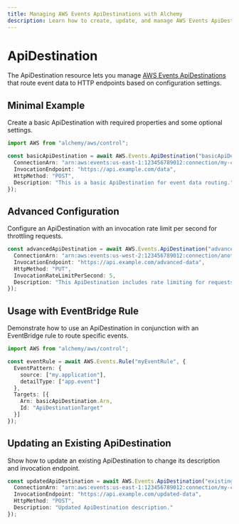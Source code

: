```yaml
---
title: Managing AWS Events ApiDestinations with Alchemy
description: Learn how to create, update, and manage AWS Events ApiDestinations using Alchemy Cloud Control.
---
```


# ApiDestination

The ApiDestination resource lets you manage [AWS Events ApiDestinations](https://docs.aws.amazon.com/events/latest/userguide/) that route event data to HTTP endpoints based on configuration settings.

## Minimal Example

Create a basic ApiDestination with required properties and some optional settings.

```ts
import AWS from "alchemy/aws/control";

const basicApiDestination = await AWS.Events.ApiDestination("basicApiDestination", {
  ConnectionArn: "arn:aws:events:us-east-1:123456789012:connection/my-connection",
  InvocationEndpoint: "https://api.example.com/data",
  HttpMethod: "POST",
  Description: "This is a basic ApiDestination for event data routing."
});
```

## Advanced Configuration

Configure an ApiDestination with an invocation rate limit per second for throttling requests.

```ts
const advancedApiDestination = await AWS.Events.ApiDestination("advancedApiDestination", {
  ConnectionArn: "arn:aws:events:us-west-2:123456789012:connection/another-connection",
  InvocationEndpoint: "https://api.example.com/advanced-data",
  HttpMethod: "PUT",
  InvocationRateLimitPerSecond: 5,
  Description: "This ApiDestination includes rate limiting for requests."
});
```

## Usage with EventBridge Rule

Demonstrate how to use an ApiDestination in conjunction with an EventBridge rule to route specific events.

```ts
import AWS from "alchemy/aws/control";

const eventRule = await AWS.Events.Rule("myEventRule", {
  EventPattern: {
    source: ["my.application"],
    detailType: ["app.event"]
  },
  Targets: [{
    Arn: basicApiDestination.Arn,
    Id: "ApiDestinationTarget"
  }]
});
```

## Updating an Existing ApiDestination

Show how to update an existing ApiDestination to change its description and invocation endpoint.

```ts
const updatedApiDestination = await AWS.Events.ApiDestination("existingApiDestination", {
  ConnectionArn: "arn:aws:events:us-east-1:123456789012:connection/my-connection",
  InvocationEndpoint: "https://api.example.com/updated-data",
  HttpMethod: "POST",
  Description: "Updated ApiDestination description."
});
```
